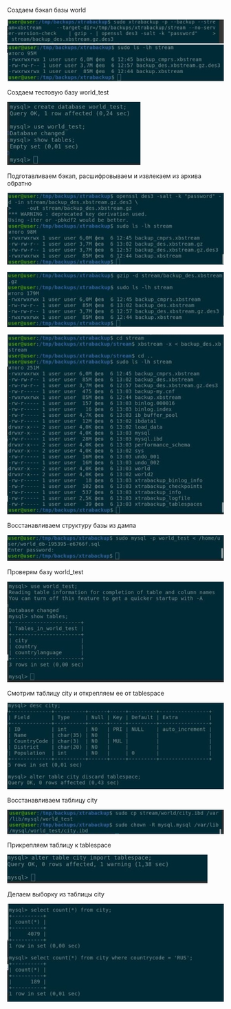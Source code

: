 
Создаем бэкап базы world

![backup](images/18_backup.jpg)
![backup](images/18_backup_2.jpg)


Создаем тестовую базу world_test

![backup](images/18_create_database.jpg)


Подготавливаем бэкап, расшифровываем  и извлекаем из архива обратно

![backup](images/18_backup_3.jpg)

![backup](images/18_backup_4.jpg)

![backup](images/18_backup_5.jpg)


Восстанавливаем структуру базы из дампа

![fill_db](images/18_fill_db.jpg)

Проверям базу world_test

![show_tables_world_test](images/18_show_tables_world_test.jpg)

Смотрим таблицу city и открепляем ее от tablespace

![desc_city_discard](images/18_desc_city_discard.jpg)

Восстанавливаем таблицу city

![copy_city](images/18_copy_city.jpg)

Прикрепляем таблицу к tablespacе


![import_tablespace](images/18_import_tablespace.jpg)

Делаем выборку из таблицы city

![answer](images/18_answer.jpg)
